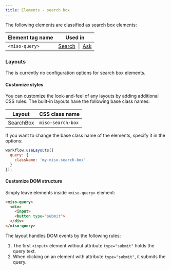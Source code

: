 ```yaml
---
title: Elements - search box
---
```


The following elements are classified as search box elements:

<table class="table">
  <thead>
    <tr>
      <th scope="col">Element tag name</th>
      <th scope="col">Used in</th>
    </tr>
  </thead>
  <tbody>
    <tr>
      <td><code>&lt;miso-query&gt;</code></td>
      <td>
        <a href="{{ '/ui/search/elements/' | url }}">Search</a>&nbsp; | &nbsp;<a href="{{ '/ui/ask/elements/' | url }}">Ask</a>
      </td>
    </tr>
  </tbody>
</table>

### Layouts

The is currently no configuration options for search box elements.

#### Customize styles

You can customize the look-and-feel of any layouts by adding additional CSS rules. The built-in layouts have the following base class names:

<table class="table">
  <thead>
    <tr>
      <th scope="col">Layout</th>
      <th scope="col">CSS class name</th>
    </tr>
  </thead>
  <tbody>
    <tr>
      <td>SearchBox</td>
      <td><code>miso-search-box</code></td>
    </tr>
  </tbody>
</table>

If you want to change the base class name of the elements, specify it in the options:

```js
workflow.useLayouts({
  query: {
    className: 'my-miso-search-box'
  }
});
```

#### Customize DOM structure

Simply leave elements inside `<miso-query>` element:

```html
<miso-query>
  <div>
    <input>
    <button type="submit">
  </div>
</miso-query>
```

The layout handles DOM events by the following rules:

1. The first `<input>` element without attribute `type="submit"` holds the query text.
1. When clicking on an element with attribute `type="submit"`, it submits the query.
